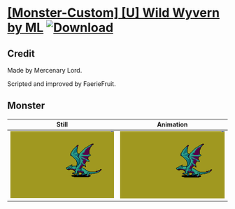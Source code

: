 # [\[Monster-Custom\] \[U\] Wild Wyvern by ML](./) [![Download](https://img.shields.io/badge/Download--red?style=social&logo=github)](https://minhaskamal.github.io/DownGit/#/home?url=https://github.com/Klokinator/FE-Repo/tree/main/Battle%20Animations%2FMonsters%20-%20Dragons%20and%20Special%2F%5BMonster-Custom%5D%20%5BU%5D%20Wild%20Wyvern%20by%20ML%2F8.%20Monster)

## Credit

Made by Mercenary Lord. 

Scripted and improved by FaerieFruit.

## Monster

| Still | Animation |
| :---: | :-------: |
| ![Monster still](./Monster_000.png) | ![Monster animation](./Monster.gif) |
